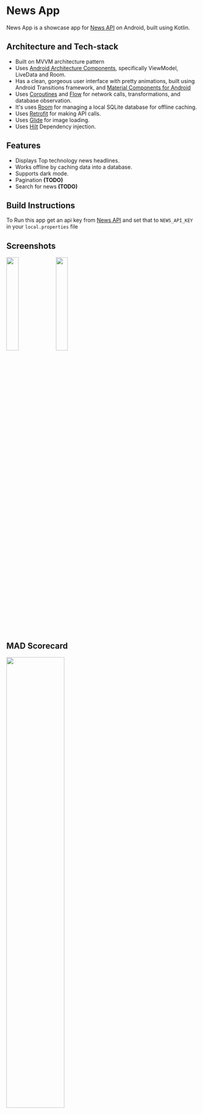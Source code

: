 <h1>News App</h1>

News App is a showcase app for [News API](https://newsapi.org/) on Android, built using Kotlin.

## Architecture and Tech-stack

* Built on MVVM architecture pattern
* Uses [Android Architecture Components](https://developer.android.com/topic/libraries/architecture/), specifically ViewModel, LiveData and Room.
* Has a clean, gorgeous user interface with pretty animations, built using Android Transitions framework, and [Material Components for Android](https://github.com/material-components/material-components-android)
* Uses [Coroutines](https://kotlinlang.org/docs/coroutines-guide.html) and [Flow](https://kotlinlang.org/docs/flow.html) for network calls, transformations, and database observation.
* It's uses [Room](https://developer.android.com/topic/libraries/architecture/room) for managing a local SQLite database for offline caching.
* Uses [Retrofit](https://square.github.io/retrofit/) for making API calls.
* Uses [Glide](https://github.com/bumptech/glide) for image loading.
* Uses [Hilt](https://developer.android.com/training/dependency-injection/hilt-android) Dependency injection.

## Features
* Displays Top technology news headlines.
* Works offline by caching data into a database.
* Supports dark mode.
* Pagination **(TODO)**
* Search for news **(TODO)**

## Build Instructions
To Run this app get an api key from [News API](https://newsapi.org/) and set that to `NEWS_API_KEY` in your `local.properties` file

## Screenshots
<img src="https://i.imgur.com/tb3EwMt.png" width="25%"></img>
<img src="https://i.imgur.com/xwS5r2D.png" width="25%"></img>

## MAD Scorecard
<img src="https://i.imgur.com/xyQk0R1.png" width="55%"></img>